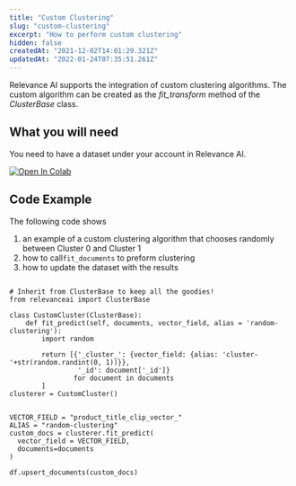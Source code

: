 ```yaml
---
title: "Custom Clustering"
slug: "custom-clustering"
excerpt: "How to perform custom clustering"
hidden: false
createdAt: "2021-12-02T14:01:29.321Z"
updatedAt: "2022-01-24T07:35:51.261Z"
---
```

Relevance AI supports the integration of custom clustering algorithms. The custom algorithm can be created as the *fit_transform* method of the *ClusterBase* class.

## What you will need
You need to have a dataset under your account in Relevance AI.

[![Open In Colab](https://colab.research.google.com/assets/colab-badge.svg)](https://colab.research.google.com/github/RelevanceAI/RelevanceAI-readme-docs/blob/vv0.33.2-clustering-feature/docs/CLUSTERING_FEATURES/clustering/_notebooks/RelevanceAI-ReadMe-Custom-Clustering.ipynb)

## Code Example
The following code shows
1. an example of a custom clustering algorithm that chooses randomly between Cluster 0 and Cluster 1
2. how to call`fit_documents` to preform clustering
3. how to update the dataset with the results


```

# Inherit from ClusterBase to keep all the goodies!
from relevanceai import ClusterBase

class CustomCluster(ClusterBase):
    def fit_predict(self, documents, vector_field, alias = 'random-clustering'):
        import random

        return [{'_cluster_': {vector_field: {alias: 'cluster-'+str(random.randint(0, 1))}},
                 '_id': document['_id']}
                for document in documents
        ]
clusterer = CustomCluster()


VECTOR_FIELD = "product_title_clip_vector_"
ALIAS = "random-clustering"
custom_docs = clusterer.fit_predict(
  vector_field = VECTOR_FIELD,
  documents=documents
)

df.upsert_documents(custom_docs)

```
```python
```
